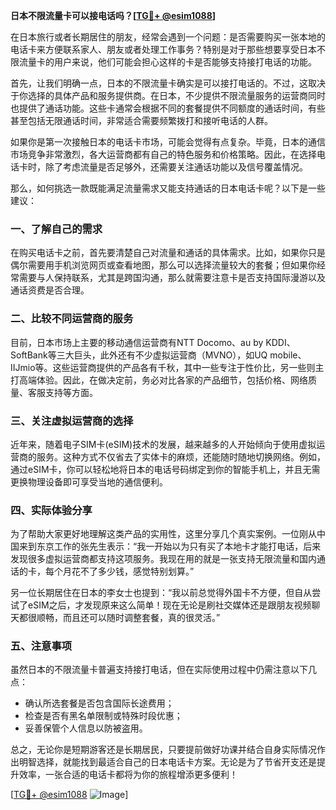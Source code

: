 **日本不限流量卡可以接电话吗？[[TG💪+ @esim1088](https://t.me/s/esim1088)]**

在日本旅行或者长期居住的朋友，经常会遇到一个问题：是否需要购买一张本地的电话卡来方便联系家人、朋友或者处理工作事务？特别是对于那些想要享受日本不限流量卡的用户来说，他们可能会担心这样的卡是否能够支持接打电话的功能。

首先，让我们明确一点，日本的不限流量卡确实是可以接打电话的。不过，这取决于你选择的具体产品和服务提供商。在日本，不少提供不限流量服务的运营商同时也提供了通话功能。这些卡通常会根据不同的套餐提供不同额度的通话时间，有些甚至包括无限通话时间，非常适合需要频繁拨打和接听电话的人群。

如果你是第一次接触日本的电话卡市场，可能会觉得有点复杂。毕竟，日本的通信市场竞争非常激烈，各大运营商都有自己的特色服务和价格策略。因此，在选择电话卡时，除了考虑流量是否足够外，还需要关注通话功能以及信号覆盖情况。

那么，如何挑选一款既能满足流量需求又能支持通话的日本电话卡呢？以下是一些建议：

### 一、了解自己的需求

在购买电话卡之前，首先要清楚自己对流量和通话的具体需求。比如，如果你只是偶尔需要用手机浏览网页或查看地图，那么可以选择流量较大的套餐；但如果你经常需要与人保持联系，尤其是跨国沟通，那么就需要注意卡是否支持国际漫游以及通话资费是否合理。

### 二、比较不同运营商的服务

目前，日本市场上主要的移动通信运营商有NTT Docomo、au by KDDI、SoftBank等三大巨头，此外还有不少虚拟运营商（MVNO），如UQ mobile、IIJmio等。这些运营商提供的产品各有千秋，其中一些专注于性价比，另一些则主打高端体验。因此，在做决定前，务必对比各家的产品细节，包括价格、网络质量、客服支持等方面。

### 三、关注虚拟运营商的选择

近年来，随着电子SIM卡(eSIM)技术的发展，越来越多的人开始倾向于使用虚拟运营商的服务。这种方式不仅省去了实体卡的麻烦，还能随时随地切换网络。例如，通过eSIM卡，你可以轻松地将日本的电话号码绑定到你的智能手机上，并且无需更换物理设备即可享受当地的通信便利。

### 四、实际体验分享

为了帮助大家更好地理解这类产品的实用性，这里分享几个真实案例。一位刚从中国来到东京工作的张先生表示：“我一开始以为只有买了本地卡才能打电话，后来发现很多虚拟运营商都支持这项服务。我现在用的就是一张支持无限流量和国内通话的卡，每个月花不了多少钱，感觉特别划算。”

另一位长期居住在日本的李女士也提到：“我以前总觉得外国卡不方便，但自从尝试了eSIM之后，才发现原来这么简单！现在无论是刷社交媒体还是跟朋友视频聊天都很顺畅，而且还可以随时调整套餐，真的很灵活。”

### 五、注意事项

虽然日本的不限流量卡普遍支持接打电话，但在实际使用过程中仍需注意以下几点：
- 确认所选套餐是否包含国际长途费用；
- 检查是否有黑名单限制或特殊时段优惠；
- 妥善保管个人信息以防被盗用。

总之，无论你是短期游客还是长期居民，只要提前做好功课并结合自身实际情况作出明智选择，就能找到最适合自己的日本电话卡方案。无论是为了节省开支还是提升效率，一张合适的电话卡都将为你的旅程增添更多便利！

[[TG💪+ @esim1088](https://t.me/s/esim1088) ![Image](https://i.postimg.cc/4NQfJmqS/Snipaste-2025-05-13-00-14-12.png)]